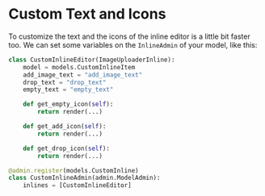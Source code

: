 # Custom Text and Icons

To customize the text and the icons of the inline editor is a little bit faster too. We can set some variables on the `InlineAdmin` of your model, like this:

```python
class CustomInlineEditor(ImageUploaderInline):
    model = models.CustomInlineItem
    add_image_text = "add_image_text"
    drop_text = "drop_text"
    empty_text = "empty_text"

    def get_empty_icon(self):
        return render(...)

    def get_add_icon(self):
        return render(...)

    def get_drop_icon(self):
        return render(...)

@admin.register(models.CustomInline)
class CustomInlineAdmin(admin.ModelAdmin):
    inlines = [CustomInlineEditor]
```
